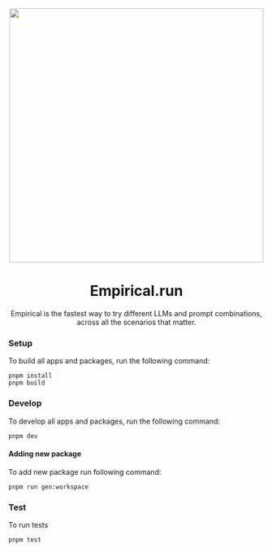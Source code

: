 <div align="center">
<img src="https://www.empirical.run/images/og/default_og_image.png" width="500">

# Empirical.run
<!-- section for badges -->
Empirical is the fastest way to try different LLMs and prompt combinations, across all the scenarios that matter.
</div>

### Setup

To build all apps and packages, run the following command:

```
pnpm install
pnpm build
```

### Develop

To develop all apps and packages, run the following command:

```
pnpm dev
```

#### Adding new package
To add new package run following command:

```
pnpm run gen:workspace
```

### Test

To run tests

```
pnpm test
```
